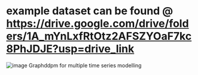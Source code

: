 # example dataset can be found @ https://drive.google.com/drive/folders/1A_mYnLxfRtOtz2AFSZYOaF7kc8PhJDJE?usp=drive_link
![image](https://github.com/pixelhero98/Graph_ddpm/assets/116365512/36c2ea0b-b27a-4fad-a47a-0e980eb3c123)
Graphddpm for multiple time series modelling 
